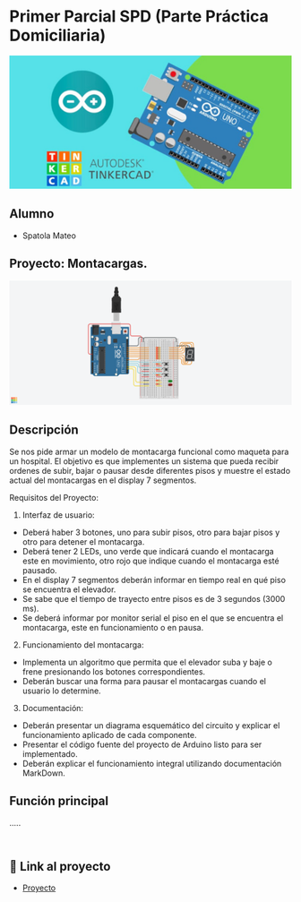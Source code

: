 # Primer Parcial SPD (Parte Práctica Domiciliaria)
![Tinkercad](./img/ArduinoTinkercad.jpg)


## Alumno
- Spatola Mateo


## Proyecto: Montacargas.
![Tinkercad](./img/montacargas.png)


## Descripción
Se nos pide armar un modelo de montacarga funcional como maqueta para un hospital. El objetivo es que implementes un sistema que pueda recibir ordenes de subir, bajar o pausar desde diferentes pisos y muestre el estado actual del montacargas en el display 7 segmentos.

Requisitos del Proyecto:
1) Interfaz de usuario:
- Deberá haber 3 botones, uno para subir pisos, otro para bajar pisos y otro para detener el montacarga.
- Deberá tener 2 LEDs, uno verde que indicará cuando el montacarga este en movimiento, otro rojo que indique cuando el montacarga esté pausado.
- En el display 7 segmentos deberán informar en tiempo real en qué piso se encuentra el elevador.
- Se sabe que el tiempo de trayecto entre pisos es de 3 segundos (3000 ms).
- Se deberá informar por monitor serial el piso en el que se encuentra el montacarga, este en funcionamiento o en pausa.

2) Funcionamiento del montacarga:
- Implementa un algoritmo que permita que el elevador suba y baje o frene presionando los botones correspondientes.
- Deberán buscar una forma para pausar el montacargas cuando el usuario lo determine.

3) Documentación:
- Deberán presentar un diagrama esquemático del circuito y explicar el funcionamiento aplicado de cada componente.
- Presentar el código fuente del proyecto de Arduino listo para ser implementado.
- Deberán explicar el funcionamiento integral utilizando documentación MarkDown.


## Función principal
.....

~~~ C (lenguaje en el que esta escrito)

~~~

~~~ C (lenguaje en el que esta escrito)

~~~


## :robot: Link al proyecto
- [Proyecto](https://www.tinkercad.com/things/jZebBGVqYfF)